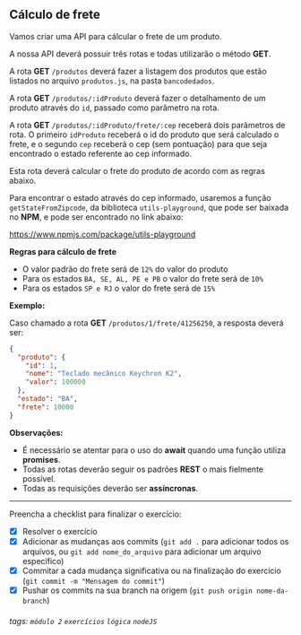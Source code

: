 ## Cálculo de frete

Vamos criar uma API para cálcular o frete de um produto.

A nossa API deverá possuir três rotas e todas utilizarão o método **GET**.

A rota **GET** `/produtos` deverá fazer a listagem dos produtos que estão listados no arquivo `produtos.js`, na pasta `bancodedados`.

A rota **GET** `/produtos/:idProduto` deverá fazer o detalhamento de um produto através do `id`, passado como parâmetro na rota.

A rota **GET** `/produtos/:idProduto/frete/:cep` receberá dois parâmetros de rota. O primeiro `idProduto` receberá o id do produto que será calculado o frete, e o segundo `cep` receberá o cep (sem pontuação) para que seja encontrado o estado referente ao cep informado.

Esta rota deverá calcular o frete do produto de acordo com as regras abaixo.

Para encontrar o estado através do cep informado, usaremos a função `getStateFromZipcode`, da biblioteca `utils-playground`, que pode ser baixada no **NPM**, e pode ser encontrado no link abaixo:

https://www.npmjs.com/package/utils-playground

**Regras para cálculo de frete**

- O valor padrão do frete será de `12%` do valor do produto
- Para os estados `BA, SE, AL, PE e PB` o valor do frete será de `10%`
- Para os estados `SP e RJ` o valor do frete será de `15%`

**Exemplo:**

Caso chamado a rota **GET** `/produtos/1/frete/41256250`, a resposta deverá ser:

```json
{
  "produto": {
    "id": 1,
    "nome": "Teclado mecânico Keychron K2",
    "valor": 100000
  },
  "estado": "BA",
  "frete": 10000
}
```

**Observações:**

- É necessário se atentar para o uso do **await** quando uma função utiliza **promises**.
- Todas as rotas deverão seguir os padrões **REST** o mais fielmente possível.
- Todas as requisições deverão ser **assíncronas**.

---

Preencha a checklist para finalizar o exercício:

- [x] Resolver o exercício
- [x] Adicionar as mudanças aos commits (`git add .` para adicionar todos os arquivos, ou `git add nome_do_arquivo` para adicionar um arquivo específico)
- [x] Commitar a cada mudança significativa ou na finalização do exercício (`git commit -m "Mensagem do commit"`)
- [x] Pushar os commits na sua branch na origem (`git push origin nome-da-branch`)

###### tags: `módulo 2` `exercícios` `lógica` `nodeJS`
